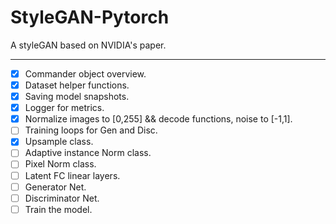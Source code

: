 # StyleGAN-Pytorch
A styleGAN based on NVIDIA's paper.
___
- [x] Commander object overview.
- [x] Dataset helper functions.
- [x] Saving model snapshots.
- [x] Logger for metrics.
- [x] Normalize images to [0,255] && decode functions, noise to [-1,1].
- [ ] Training loops for Gen and Disc.
- [x] Upsample class.
- [ ] Adaptive instance Norm class.
- [ ] Pixel Norm class.
- [ ] Latent FC linear layers.
- [ ] Generator Net.
- [ ] Discriminator Net.
- [ ] Train the model.